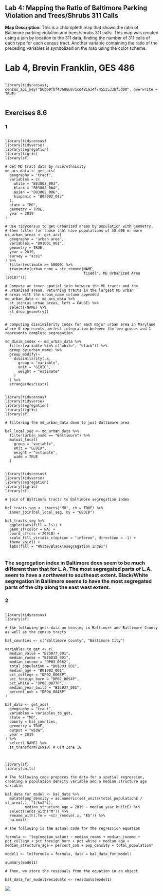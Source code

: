 ## Lab 4: Mapping the Ratio of Baltimore Parking Violation and Trees/Shrubs 311 Calls

**Map Description:** 
This is a chloropleth map that shows the ratio of Baltimore parking violation and trees/shrubs 311 calls. This map was created using a join by location to the 311 data, finding the number of 311 calls of each type for each census tract. Another variable containing the ratio of the preceding variables is symbolized on the map using the color scheme.

# Lab 4, Brevin Franklin, GES 486

```{r census api, eval = FALSE}

library(tidycensus);
census_api_key("b6b09fbf43a886071cd481634f74553533bf5d00", overwrite = TRUE)


```



## Exercises 8.6

### 1

```{r Exercises 8.6, 1 code, Getting Data}

library(tidycensus)
library(tidyverse)
library(segregation)
library(tigris)
library(sf)

# Get MD tract data by race/ethnicity
md_acs_data <- get_acs(
  geography = "tract",
  variables = c(
    white = "B03002_003",
    black = "B03002_004",
    asian = "B03002_006",
    hispanic = "B03002_012"
  ), 
  state = "MD",
  geometry = TRUE,
  year = 2019
) 

# Use tidycensus to get urbanized areas by population with geometry, 
# then filter for those that have populations of 50,000 or more
us_urban_areas <- get_acs(
  geography = "urban area",
  variables = "B01001_001",
  geometry = TRUE,
  year = 2019,
  survey = "acs1"
) %>%
  filter(estimate >= 50000) %>%
  transmute(urban_name = str_remove(NAME, 
                                    fixed(", MD Urbanized Area (2010)")))

# Compute an inner spatial join between the MD tracts and the 
# urbanized areas, returning tracts in the largest MD urban 
# areas with the urban_name column appended
md_urban_data <- md_acs_data %>%
  st_join(us_urban_areas, left = FALSE) %>%
  select(-NAME) %>%
  st_drop_geometry()

```

```{r Exercises 8.6, 1 code, Dissimilarity Index}

# computing dissimilarity index for each major urban area in Maryland where 0 represents perfect integration between the two groups and 1 represents complete segregation

md_disim_index <- md_urban_data %>%
  filter(variable %in% c("white", "black")) %>%
  group_by(urban_name) %>%
  group_modify(~
    dissimilarity(.x,
      group = "variable",
      unit = "GEOID",
      weight = "estimate"
    )
  ) %>% 
  arrange(desc(est))

```

```{r Exercises 8.6, 1 code, Dissimilarity Index for Baltimore}

library(tidycensus)
library(tidyverse)
library(segregation)
library(tigris)
library(sf)

# filtering the md_urban_data down to just Baltimore area

bal_local_seg <- md_urban_data %>%
  filter(urban_name == "Baltimore") %>%
  mutual_local(
    group = "variable",
    unit = "GEOID",
    weight = "estimate", 
    wide = TRUE
  )

```

```{r Exercises 8.6, 1 code, joining to Baltimore tracts}

library(tidycensus)
library(tidyverse)
library(segregation)
library(tigris)
library(sf)

# join of Baltimore tracts to Baltimore segregation index

bal_tracts_seg <- tracts("MD", cb = TRUE) %>%
  inner_join(bal_local_seg, by = "GEOID")

bal_tracts_seg %>%
  ggplot(aes(fill = ls)) + 
  geom_sf(color = NA) + 
  coord_sf(crs = 26918) + 
  scale_fill_viridis_c(option = "inferno", direction = -1) +
  theme_void() + 
  labs(fill = "White/Black\nsegregation index")


```

### The segregation index in Baltimore does seem to be much different than that for L.A. The most segregated parts of L.A. seem to have a northwest to southeast extent. Black/White segregation in Baltimore seems to have the most segregated parts of the city along the east west extent.

### 2

```{r Exercise 8.6, 2 code, getting Baltimore housing data to run regression}

library(tidycensus)
library(sf)

# the following gets data on housing in Baltimore and Baltimore County as well as the census tracts 

bal_counties <- c("Baltimore County", "Baltimore City")

variables_to_get <- c(
  median_value = "B25077_001",
  median_rooms = "B25018_001",
  median_income = "DP03_0062",
  total_population = "B01003_001",
  median_age = "B01002_001",
  pct_college = "DP02_0068P",
  pct_foreign_born = "DP02_0094P",
  pct_white = "DP05_0077P",
  median_year_built = "B25037_001",
  percent_ooh = "DP04_0046P"
)

bal_data <- get_acs(
  geography = "tract",
  variables = variables_to_get,
  state = "MD",
  county = bal_counties,
  geometry = TRUE,
  output = "wide",
  year = 2019
) %>%
  select(-NAME) %>%
  st_transform(26918) # UTM Zone 18


```

```{r Exercise 8.6, code 2, run regression}

library(sf)
library(units)

# The following code prepares the data for a spatial regression, creating a population density variable and a median structure age variable

bal_data_for_model <- bal_data %>%
  mutate(pop_density = as.numeric(set_units(total_populationE / st_area(.), "1/km2")),
         median_structure_age = 2019 - median_year_builtE) %>%
  select(!ends_with("M")) %>% 
  rename_with(.fn = ~str_remove(.x, "E$")) %>%
  na.omit()

# the following is the actual code for the regression equation

formula <- "log(median_value) ~ median_rooms + median_income + pct_college + pct_foreign_born + pct_white + median_age + median_structure_age + percent_ooh + pop_density + total_population"

model1 <- lm(formula = formula, data = bal_data_for_model)

summary(model1)

# Then, we store the residuals from the equation in an object

bal_data_for_model$residuals <- residuals(model1)
```

<img src="images/dummy_thumbnail.jpg?raw=true"/>

